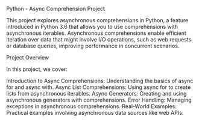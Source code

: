 

Python - Async Comprehension Project

This project explores asynchronous comprehensions in Python, a feature introduced in Python 3.6 that allows you to use comprehensions with asynchronous iterables. Asynchronous comprehensions enable efficient iteration over data that might involve I/O operations, such as web requests or database queries, improving performance in concurrent scenarios.

Project Overview

In this project, we cover:

Introduction to Async Comprehensions: Understanding the basics of async for and async with.
Async List Comprehensions: Using async for to create lists from asynchronous iterables.
Async Generators: Creating and using asynchronous generators with comprehensions.
Error Handling: Managing exceptions in asynchronous comprehensions.
Real-World Examples: Practical examples involving asynchronous data sources like web APIs.
